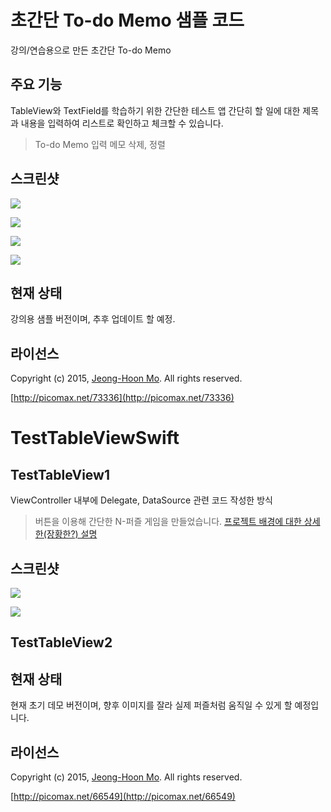 # 초간단 To-do Memo 샘플 코드

강의/연습용으로 만든 초간단 To-do Memo


## 주요 기능
TableView와 TextField를 학습하기 위한 간단한 테스트 앱 
간단히 할 일에 대한 제목과 내용을 입력하여 리스트로 확인하고 체크할 수 있습니다.
> To-do Memo 입력
> 메모 삭제, 정렬

## 스크린샷

![](http://www.picomax.net/xe/files/attach/images/207/336/073/95854a621d4bc190311c1fd8d488a1a2.png)

![](http://www.picomax.net/xe/files/attach/images/207/336/073/4edf4340c3319ffdd8fb135b96c7d357.png)

![](http://www.picomax.net/xe/files/attach/images/207/336/073/4930941dbda645ac4298a8740482c752.png)

![](http://www.picomax.net/xe/files/attach/images/207/336/073/6651f264f702b32b811dc7b26e752a5e.png)


## 현재 상태

강의용 샘플 버전이며, 추후 업데이트 할 예정.


## 라이선스

Copyright (c) 2015, [Jeong-Hoon Mo](https://github.com/picomax).
All rights reserved.

[http://picomax.net/73336](http://picomax.net/73336)




















# TestTableViewSwift

## TestTableView1

ViewController 내부에 Delegate, DataSource 관련 코드 작성한 방식

> 버튼을 이용해 간단한 N-퍼즐 게임을 만들었습니다.
[프로젝트 배경에 대한 상세한(장황한?) 설명](http://www.picomax.net/xe/66549)

## 스크린샷

![](http://www.picomax.net/xe/files/attach/images/207/549/066/68f39f16faf810a87bed0dc49320e597.png)


![](http://www.picomax.net/xe/files/attach/images/207/549/066/b2f952e012702680064691de6aca6f46.png)

## TestTableView2


## 현재 상태

현재 초기 데모 버전이며, 향후 이미지를 잘라 실제 퍼즐처럼 움직일 수 있게 할 예정입니다.


## 라이선스

Copyright (c) 2015, [Jeong-Hoon Mo](https://github.com/picomax).
All rights reserved.

[http://picomax.net/66549](http://picomax.net/66549)




